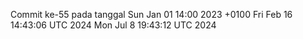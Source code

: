 Commit ke-55 pada tanggal Sun Jan 01 14:00 2023 +0100
Fri Feb 16 14:43:06 UTC 2024
Mon Jul  8 19:43:12 UTC 2024
